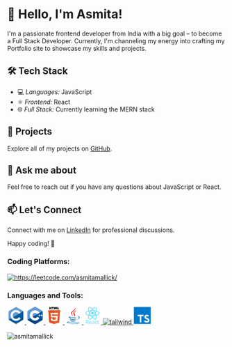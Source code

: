 # 👋 Hello, I'm Asmita!

I'm a passionate frontend developer from India with a big goal – to become a Full Stack Developer. Currently, I'm channeling my energy into crafting my Portfolio site to showcase my skills and projects.

## 🛠 Tech Stack
- 💻 *Languages:* JavaScript
- ⚛ *Frontend:* React
- 🌐 *Full Stack:* Currently learning the MERN stack

## 🚀 Projects
Explore all of my projects on [GitHub](https://github.com/AsmitaMallick).

## 💬 Ask me about
Feel free to reach out if you have any questions about JavaScript or React.

## 📫 Let's Connect
Connect with me on [LinkedIn](https://www.linkedin.com/in/asmita-mallick-28b258218/) for professional discussions.

Happy coding! 🚀

<h3 align="left">Coding Platforms: </h3>
<p align="left">
<a href="https://leetcode.com/AsmitaMallick/" target="blank"><img align="center" src="https://raw.githubusercontent.com/rahuldkjain/github-profile-readme-generator/master/src/images/icons/Social/leet-code.svg" alt="https://leetcode.com/asmitamallick/" height="30" width="40" /></a>
</p>

<h3 align="left">Languages and Tools:</h3>
<p align="left"> <a href="https://www.cprogramming.com/" target="_blank" rel="noreferrer"> <img src="https://raw.githubusercontent.com/devicons/devicon/master/icons/c/c-original.svg" alt="c" width="40" height="40"/> </a> <a href="https://www.w3schools.com/cpp/" target="_blank" rel="noreferrer"> <img src="https://raw.githubusercontent.com/devicons/devicon/master/icons/cplusplus/cplusplus-original.svg" alt="cplusplus" width="40" height="40"/> </a> <a href="https://www.w3.org/html/" target="_blank" rel="noreferrer"> <img src="https://raw.githubusercontent.com/devicons/devicon/master/icons/html5/html5-original-wordmark.svg" alt="html5" width="40" height="40"/> </a> <a href="https://www.java.com" target="_blank" rel="noreferrer"> <img src="https://raw.githubusercontent.com/devicons/devicon/master/icons/java/java-original.svg" alt="java" width="40" height="40"/> </a> <a href="https://reactjs.org/" target="_blank" rel="noreferrer"> <img src="https://raw.githubusercontent.com/devicons/devicon/master/icons/react/react-original-wordmark.svg" alt="react" width="40" height="40"/> </a> <a href="https://tailwindcss.com/" target="_blank" rel="noreferrer"> <img src="https://www.vectorlogo.zone/logos/tailwindcss/tailwindcss-icon.svg" alt="tailwind" width="40" height="40"/> </a> <a href="https://www.typescriptlang.org/" target="_blank" rel="noreferrer"> <img src="https://raw.githubusercontent.com/devicons/devicon/master/icons/typescript/typescript-original.svg" alt="typescript" width="40" height="40"/> </a> </p>

<p><img align="center" src="https://github-readme-stats.vercel.app/api/top-langs?username=asmitamallick&show_icons=true&locale=en&layout=compact" alt="asmitamallick" /></p>
